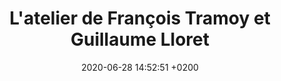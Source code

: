 ---
layout: event
title:  "L'atelier de François Tramoy et Guillaume Lloret"
date:   2020-06-28 14:52:51 +0200
categories: event juin-2020
---
